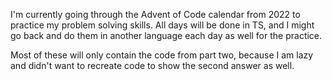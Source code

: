 I'm currently going through the Advent of Code calendar from 2022 to practice my problem solving skills. All days will be done in TS, and I might go back and do them in another language each day as well for the practice.

Most of these will only contain the code from part two, because I am lazy and didn't want to recreate code to show the second answer as well.
